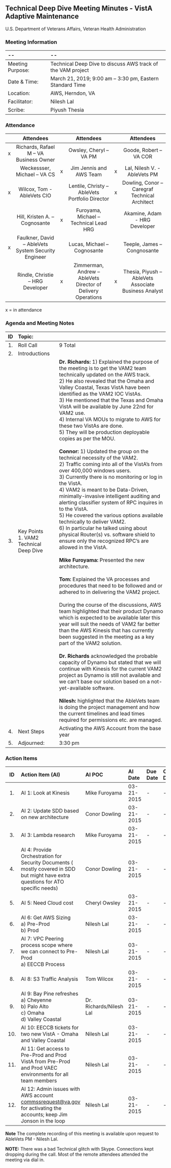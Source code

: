 ## Technical Deep Dive Meeting Minutes  - VistA Adaptive Maintenance
U.S. Department of Veterans Affairs, Veteran Health Administration


### Meeting Information
| -- | -- |
|:---|:---|
| Meeting Purpose: | Technical Deep Dive to discuss AWS track of the VAM project  |
| Date & Time: | March 21, 2019; 9:00 am – 3:30 pm, Eastern Standard Time |
| Location:	| AWS, Herndon, VA | 
| Facilitator:	| Nilesh Lal |
| Scribe: |	Piyush Thesia |


### Attendance
|  | Attendees |  | Attendees	|  | Attendees |
|:---:|:---:|:---:|:---:|:---:|:---:|
| x | Richards, Rafael M – VA Business Owner |  | Owsley, Cheryl – VA PM |  | Goode, Robert – VA COR  |
|  | Weckessser, Michael – VA CS | x | Jim Jennis and AWS Team | x | Lal, Nilesh V. - AbleVets PM |
| x | Wilcox, Tom - AbleVets CIO |  | Lentile, Christy – AbleVets Portfolio Director | x | Dowling, Conor – Caregraf Technical Architect | 
|  | Hill, Kristen A. – Cognosante | x | Furoyama, Michael – Technical Lead HRG |  | Akamine, Adam - HRG Developer |
| x | Faulkner, David – AbleVets System Security Engineer |  | Lucas, Michael – Cognosante  |  | Teeple, James – Congnosante |
|  | Rindle, Christie – HRG Developer | x |  Zimmerman, Andrew – AbleVets Director of Delivery Operations  | x | Thesia, Piyush – AbleVets Associate Business Analyst |

x = in attendance


### Agenda and Meeting Notes
| ID | Topic: |  |
|:---:|:---|:---|
| 1. | Roll Call | 9 Total |
| 2. | Introductions |  | 
| 3. | Key Points </br> 1. VAM2 Technical Deep Dive | **Dr. Richards:** 1) Explained the purpose of the meeting is to get the VAM2 team technically updated on the AWS track. </br> 2) He also revealed that the Omaha and Valley Coastal, Texas VistA have been identified as the VAM2 IOC VistAs. </br> 3) He mentioned that the Texas and Omaha VistA will be available by June 22nd for VAM2 use. </br> 4) Internal VA MOUs to migrate to AWS for these two VistAs are done. </br> 5) They will be production deployable copies as per the MOU. </br> </br> **Connor:** 1) Updated the group on the technical necessity of the VAM2. </br> 2) Traffic coming into all of the VistA’s from over 400,000 windows users.  </br> 3) Currently there is no monitoring or log in the VistA. </br> 4) VAM2 is meant to be Data-Driven, minimally-invasive intelligent auditing and alerting classifier system of RPC inquires in to the VistA. </br> 5) He covered the various options available technically to deliver VAM2. </br> 6) In particular he talked using about physical Router(s) vs. software shield to ensure only the recognized RPC’s are allowed in the VistA. </br> </br> **Mike Furoyama:** Presented the new architecture. </br> </br> **Tom:** Explained the VA processes and procedures that need to be followed and or adhered to in delivering the VAM2 project. </br> </br> During the course of the discussions, AWS team highlighted that their product Dynamo which is expected to be available later this year will suit the needs of VAM2 far better than the AWS Kinesis that has currently been suggested in the meeting  as a key part of the VAM2 solution.</br>  </br> **Dr. Richards** acknowledged the probable capacity of Dynamo but stated that we will continue with Kinesis for the current VAM2 project as Dynamo is still not available and we can’t base our solution based on a not-yet-available software. </br> </br> **Nilesh:** highlighted that the AbleVets team is doing the project management and how the current timelines and lead times required for permissions etc. are managed. |
| 4. |	Next Steps | Activating the AWS Account from the base year |
| 5. | Adjourned: | 3:30 pm |



### Action Items
| ID | Action Item (AI) | AI POC | AI Date | Due Date | Completed Date | Comments |
|:---:|:---|:---|:---|:---|:---|:---:|
| 1. | AI 1:  Look at Kinesis | Mike Furoyama | 03-21-2015 | - | - | - |
| 2. | AI 2:  Update SDD based on new architecture | Conor Dowling | 03-21-2015 | - | - | - |
| 3. | AI 3:  Lambda research | Mike Furoyama | 03-21-2015 | - | - | - |
| 4. | AI 4:  Provide Orchestration  for Security Documents ( mostly covered in SDD but might have extra questions for ATO specific needs) | Conor Dowling | 03-21-2015 | - | - | - |
| 5. | AI 5:  Need Cloud cost  | Cheryl Owsley | 03-21-2015 | - | - | - |
| 6. | AI 6:  Get AWS Sizing </br> a) Pre-Prod </br> b) Prod | Nilesh Lal | 03-21-2015 | - | - | - |
| 7. | AI 7:  VPC Peering process scope where we can connect to Pre-Prod </br> a) EECCB Process | Nilesh Lal | 03-21-2015 | - | - | - |
| 8. | AI 8:  S3 Traffic Analysis | Tom Wilcox | 03-21-2015 | - | - | - |
| 9. | AI 9:  Bay Pine refreshes </br> a) Cheyenne </br> b) Palo Alto </br> c) Omaha </br> d) Valley Coastal | Dr. Richards/Nilesh Lal | 03-21-2015 | - | - | - |
| 10. | AI 10:  EECCB tickets for two new VistA - Omaha and Valley Coastal | Nilesh Lal | 03-21-2015 | - | - | - |
| 11. | AI 11:  Get access to Pre-Prod and Prod VistA from Pre-Prod and Prod VAEC environments for all team members | Nilesh Lal | 03-21-2015 | - | - | - |
| 12. | AI 12:  Admin issues with AWS account commssrequest@va.gov for activating the accounts; keep Jim Jonson in the loop | Nilesh Lal | 03-21-2015 | - | - | - |
			

**Note** The complete recording of this meeting is available upon request to AbleVets PM - Nilesh Lal.

**NOTE:** There was a bad Technical glitch with Skype. Connections kept dropping during the call.  Most of the remote attendees attended the meeting via dial in.




